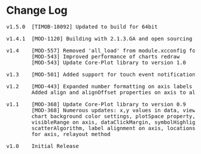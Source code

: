 # Change Log
<pre>
v1.5.0  [TIMOB-18092] Updated to build for 64bit

v1.4.1  [MOD-1120] Building with 2.1.3.GA and open sourcing
	
v1.4    [MOD-557] Removed 'all_load' from module.xcconfig for compatibility with Titanium SDK 2.0.0
        [MOD-543] Improved performance of charts redraw
        [MOD-543] Update Core-Plot library to version 1.0

v1.3    [MOD-501] Added support for touch event notifications, indexFromViewPoint, and dataPointFromIndex proxy methods

v1.2    [MOD-443] Expanded number formatting on axis labels to allow control of positive and negative formats
        Added align and alignOffset properties on axis to allow creation of 'floating' axis

v1.1    [MOD-368] Update Core-Plot library to version 0.9
        [MOD-368] Numerous updates: x,y values in data, view coordinates in dataClicked event,
        chart background color settings, plotSpace property, xRange and yRange on plotSpace,
        visibleRange on axis, dataClickMargin, symbolHighlight, highlightIndex,
        scatterAlgorithm, label alignment on axis, locations for axis labels, custom labels
        for axis, relayout method
 
v1.0    Initial Release
